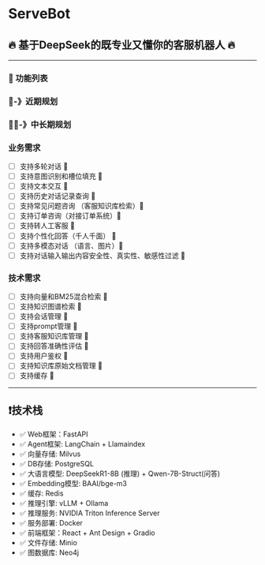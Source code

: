 # ServeBot

## 🔥 基于DeepSeek的既专业又懂你的客服机器人 🔥 

---

### 🔧 功能列表

### 🚀-》近期规划

### 💪🏼-》中长期规划

### 业务需求

- [ ] 支持多轮对话 🚀
- [ ] 支持意图识别和槽位填充 🚀
- [ ] 支持文本交互 🚀
- [ ] 支持历史对话记录查询 🚀
- [ ] 支持常见问题咨询 （客服知识库检索）🚀
- [ ] 支持订单咨询（对接订单系统）🚀
- [ ] 支持转人工客服 🚀
- [ ] 支持个性化回答（千人千面） 💪
- [ ] 支持多模态对话 （语言、图片）💪
- [ ] 支持对话输入输出内容安全性、真实性、敏感性过滤 💪

### 技术需求

- [ ] 支持向量和BM25混合检索 🚀
- [ ] 支持知识图谱检索 💪
- [ ] 支持会话管理 🚀
- [ ] 支持prompt管理 💪
- [ ] 支持客服知识库管理 💪
- [ ] 支持回答准确性评估 🚀
- [ ] 支持用户鉴权 💪
- [ ] 支持知识库原始文档管理 💪
- [ ] 支持缓存 💪

---

## ❗技术栈

- ✅ Web框架：FastAPI
- ✅ Agent框架: LangChain + Llamaindex
- ✅ 向量存储: Milvus
- ✅ DB存储: PostgreSQL
- ✅ 大语言模型: DeepSeekR1-8B (推理) + Qwen-7B-Struct(问答)
- ✅ Embedding模型: BAAI/bge-m3
- ✅ 缓存: Redis
- ✅ 推理引擎: vLLM + Ollama
- ✅ 推理服务: NVIDIA Triton Inference Server
- ✅ 服务部署: Docker
- ✅ 前端框架：React + Ant Design + Gradio
- ✅ 文件存储: Minio
- ✅ 图数据库: Neo4j
